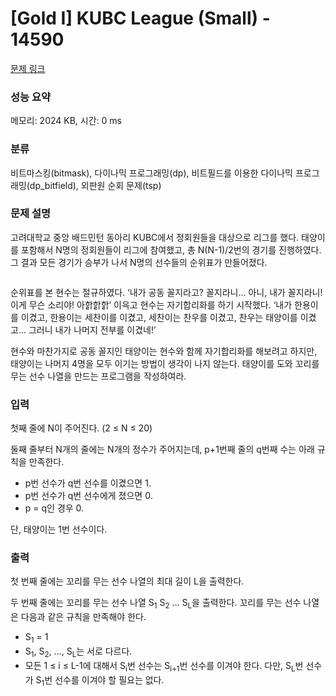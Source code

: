 # [Gold I] KUBC League (Small) - 14590 

[문제 링크](https://www.acmicpc.net/problem/14590) 

### 성능 요약

메모리: 2024 KB, 시간: 0 ms

### 분류

비트마스킹(bitmask), 다이나믹 프로그래밍(dp), 비트필드를 이용한 다이나믹 프로그래밍(dp_bitfield), 외판원 순회 문제(tsp)

### 문제 설명

<p>고려대학교 중앙 배드민턴 동아리 KUBC에서 정회원들을 대상으로 리그를 했다. 태양이를 포함해서 N명의 정회원들이 리그에 참여했고, 총 N(N-1)/2번의 경기를 진행하였다. 그 결과 모든 경기가 승부가 나서 N명의 선수들의 순위표가 만들어졌다.</p>

<p style="text-align: center;"><img alt="" src="https://onlinejudgeimages.s3-ap-northeast-1.amazonaws.com/problem/14590/result.png"></p>

<p>순위표를 본 현수는 절규하였다. ‘내가 공동 꼴지라고? 꼴지라니... 아니, 내가 꼴지라니! 이게 무슨 소리야! 아핡핡핡’ 이윽고 현수는 자기합리화를 하기 시작했다. ‘내가 한용이를 이겼고, 한용이는 세찬이를 이겼고, 세찬이는 찬우를 이겼고, 찬우는 태양이를 이겼고... 그러니 내가 나머지 전부를 이겼네!’</p>

<p>현수와 마찬가지로 공동 꼴지인 태양이는 현수와 함께 자기합리화를 해보려고 하지만, 태양이는 나머지 4명을 모두 이기는 방법이 생각이 나지 않는다. 태양이를 도와 꼬리를 무는 선수 나열을 만드는 프로그램을 작성하여라.</p>

### 입력 

 <p>첫째 줄에 N이 주어진다. (2 ≤ N ≤ 20)</p>

<p>둘째 줄부터 N개의 줄에는 N개의 정수가 주어지는데, p+1번째 줄의 q번째 수는 아래 규칙을 만족한다.</p>

<ul>
	<li>p번 선수가 q번 선수를 이겼으면 1.</li>
	<li>p번 선수가 q번 선수에게 졌으면 0.</li>
	<li>p = q인 경우 0.</li>
</ul>

<p>단, 태양이는 1번 선수이다.</p>

### 출력 

 <p>첫 번째 줄에는 꼬리를 무는 선수 나열의 최대 길이 L을 출력한다.</p>

<p>두 번째 줄에는 꼬리를 무는 선수 나열 S<sub>1</sub> S<sub>2</sub> … S<sub>L</sub>을 출력한다. 꼬리를 무는 선수 나열은 다음과 같은 규칙을 만족해야 한다.</p>

<ul>
	<li>S<sub>1</sub> = 1</li>
	<li>S<sub>1</sub>, S<sub>2</sub>, …, S<sub>L</sub>는 서로 다르다.</li>
	<li>모든 1 ≤ i ≤ L-1에 대해서 S<sub>i</sub>번 선수는 S<sub>i+1</sub>번 선수를 이겨야 한다. 다만, S<sub>L</sub>번 선수가 S<sub>1</sub>번 선수를 이겨야 할 필요는 없다.</li>
</ul>

